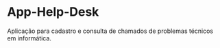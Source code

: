# App-Help-Desk
Aplicação para cadastro e consulta de chamados de problemas técnicos em informática.
